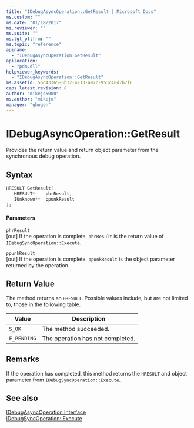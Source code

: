 ```yaml
---
title: "IDebugAsyncOperation::GetResult | Microsoft Docs"
ms.custom: ""
ms.date: "01/18/2017"
ms.reviewer: ""
ms.suite: ""
ms.tgt_pltfrm: ""
ms.topic: "reference"
apiname: 
  - "IDebugAsyncOperation.GetResult"
apilocation: 
  - "pdm.dll"
helpviewer_keywords: 
  - "IDebugAsyncOperation::GetResult"
ms.assetid: 56d43365-6b12-4213-a97c-953c40d7b7f6
caps.latest.revision: 8
author: "mikejo5000"
ms.author: "mikejo"
manager: "ghogen"
---
```

# IDebugAsyncOperation::GetResult
Provides the return value and return object parameter from the synchronous debug operation.  
  
## Syntax  
  
```cpp
HRESULT GetResult(  
   HRESULT*    phrResult,  
   IUnknown**  ppunkResult  
);  
```  
  
#### Parameters  
 `phrResult`  
 [out] If the operation is complete, `phrResult` is the return value of `IDebugSyncOperation::Execute`.  
  
 `ppunkResult`  
 [out] If the operation is complete, `ppunkResult` is the object parameter returned by the operation.  
  
## Return Value  
 The method returns an `HRESULT`. Possible values include, but are not limited to, those in the following table.  
  
|Value|Description|  
|-----------|-----------------|  
|`S_OK`|The method succeeded.|  
|`E_PENDING`|The operation has not completed.|  
  
## Remarks  
 If the operation has completed, this method returns the `HRESULT` and object parameter from `IDebugSyncOperation::Execute`.  
  
## See also  
 [IDebugAsyncOperation Interface](../../winscript/reference/idebugasyncoperation-interface.md)   
 [IDebugSyncOperation::Execute](../../winscript/reference/idebugsyncoperation-execute.md)